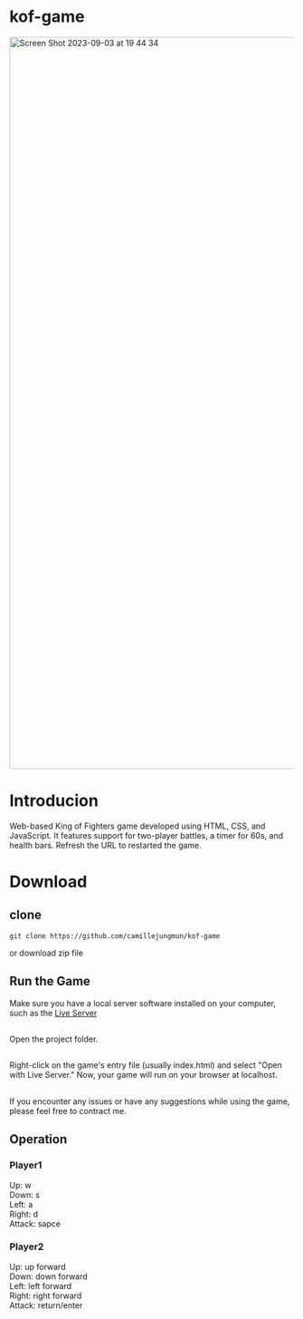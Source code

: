 # kof-game
<img width="1292" alt="Screen Shot 2023-09-03 at 19 44 34" src="https://github.com/camillejungmun/kof-game/assets/141285373/8344cc4f-4756-4240-b4de-25b1b07110ae">

# Introducion
Web-based King of Fighters game developed using HTML, CSS, and JavaScript. It features support for two-player battles, a timer for 60s, and health bars. Refresh the URL to restarted the game.

# Download
## clone
```
git clone https://github.com/camillejungmun/kof-game

```
or download zip file
##  Run the Game
Make sure you have a local server software installed on your computer, such as the [Live Server](https://marketplace.visualstudio.com/items?itemName=ritwickdey.LiveServer)
##
Open the project folder.
##
Right-click on the game's entry file (usually index.html) and select "Open with Live Server."
Now, your game will run on your browser at localhost.
##
If you encounter any issues or have any suggestions while using the game, please feel free to contract me.

## Operation
### Player1
 Up: w  
 Down: s  
 Left: a  
 Right: d  
 Attack: sapce  

 ### Player2
 Up: up forward  
 Down: down forward  
 Left: left forward  
 Right: right forward  
 Attack: return/enter  
